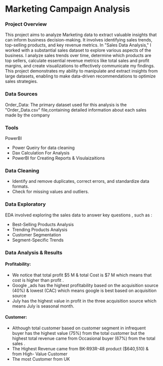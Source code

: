 # Marketing Campaign Analysis


### Project Overview
This project aims to analyze Marketing data to extract valuable insights that can inform business decision-making. It involves identifying sales trends, top-selling products, and key revenue metrics.
 In "Sales Data Analysis," I worked with a substantial sales dataset to explore various aspects of the business.
 l analyze sales trends over time, determine which products are top sellers, calculate essential revenue metrics like total sales and profit margins, and create visualizations to effectively communicate my findings. 
 This project demonstrates my ability to manipulate and extract insights from large datasets, enabling  to make data-driven recommendations to optimize sales strategies.

### Data Sources

Order_Data: The primary dataset used for this analysis is the "Order_Data.csv" file,containing detailed information about each sales made by the company


### Tools 

PowerBI 
- Power Queiry for data cleaning
- Dax Calculation For Analysis
- PowerBI for Creating Reports & Visulaizaitions

### Data Cleaning

 - Identify and remove duplicates, correct errors, and standardize data formats.
 - Check for missing values and outliers. 

### Data Exploratory 

EDA involved exploring the sales data to answer key questions , such as :
- Best-Selling Products Analysis
- Trending Products Analysis
- Customer Segmentation
- Segment-Specific Trends

### Data Analysis & Results 

#### Profitability:
- We notice that total profit $5 M & total Cost is $7 M  which means  that cost is higher than profit .
- Google _ads has the highest profitability  based on the acquisition source (40%)  & lowest (CAC)  which means google is best  based on acquisition source 
- July has the highest value in profit in the three acquisition source   which means  July is seasonal month.

#### Customer:
- Although total customer based on customer segment in infrequent buyer has the highest value (75%) from the total customer  but  the highest total revenue came  from Occasional buyer (67%) from the total sales .
- The Highest Revenue came from BK-R93R-48  product ($640,510)  & from High- Value Customer 
- The most Customer from UK












